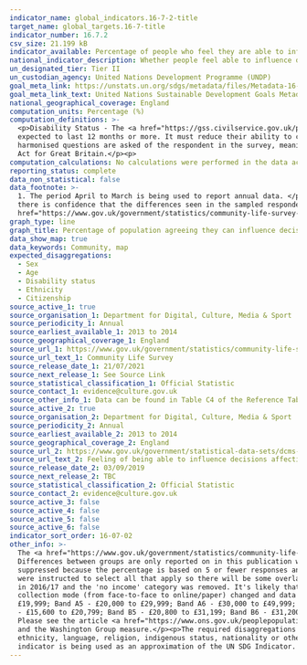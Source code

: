 ```yaml
---
indicator_name: global_indicators.16-7-2-title
target_name: global_targets.16-7-title
indicator_number: 16.7.2
csv_size: 21.199 kB
indicator_available: Percentage of people who feel they are able to influence decisions affecting their local area
national_indicator_description: Whether people feel able to influence decisions affecting their local area
un_designated_tier: Tier II
un_custodian_agency: United Nations Development Programme (UNDP)
goal_meta_link: https://unstats.un.org/sdgs/metadata/files/Metadata-16-07-02.pdf
goal_meta_link_text: United Nations Sustainable Development Goals Metadata (PDF 378 KB)
national_geographical_coverage: England
computation_units: Percentage (%)
computation_definitions: >-
  <p>Disability Status - The <a href="https://gss.civilservice.gov.uk/policy-store/measuring-disability-for-the-equality-act-2010/">(GSS) harmonised "core" definition</a> identifies a person as disabled if they have a physical or mental health condition or illness that has lasted or is
  expected to last 12 months or more. It must reduce their ability to carry-out day-to-day activities. It is important to note that a person who has a long-term illness that does not reduce their ability to carry-out day-to-day activities is not disabled under the definition. The GSS
  harmonised questions are asked of the respondent in the survey, meaning that disability status is self-reported. The GSS definition is designed to reflect the definitions that appear in legal terms in the Disability Discrimination Act 1995 (DDA) for Northern Ireland and the 2010 Equality
  Act for Great Britain.</p><p>
computation_calculations: No calculations were performed in the data acquisition of this indicator as appropriate data was readily available in the final format specified by this indicator.
reporting_status: complete
data_non_statistical: false
data_footnote: >-
  1. The period April to March is being used to report annual data. </p><p> 2. Table excludes respondents who answered 'don't know' and those with missing answers. </p><p> 3. Please be aware that not all differences between data reported here are statistically significant, that is when
  there is confidence that the differences seen in the sampled respondents reflect the population. Therefore, care should be taken when interpeting differences between data. To test significance, please refer to the "Ready Reckoner" tab within the <a
  href="https://www.gov.uk/government/statistics/community-life-survey-202021">Community Life Survey 2020/21 Reference Tables</a>.
graph_type: line
graph_title: Percentage of population agreeing they can influence decisions affecting their local area
data_show_map: true
data_keywords: Community, map
expected_disaggregations:
  - Sex
  - Age
  - Disability status
  - Ethnicity
  - Citizenship
source_active_1: true
source_organisation_1: Department for Digital, Culture, Media & Sport
source_periodicity_1: Annual
source_earliest_available_1: 2013 to 2014
source_geographical_coverage_1: England
source_url_1: https://www.gov.uk/government/statistics/community-life-survey-202021
source_url_text_1: Community Life Survey
source_release_date_1: 21/07/2021
source_next_release_1: See Source Link
source_statistical_classification_1: Official Statistic
source_contact_1: evidence@culture.gov.uk
source_other_info_1: Data can be found in Table C4 of the Reference Tables. Upper and lower estimates refer to the 95% confidence intervals. These are available for estimates from 2019/20.
source_active_2: true
source_organisation_2: Department for Digital, Culture, Media & Sport
source_periodicity_2: Annual
source_earliest_available_2: 2013 to 2014
source_geographical_coverage_2: England
source_url_2: https://www.gov.uk/government/statistical-data-sets/dcms-community-life-survey-ad-hoc-statistical-releases
source_url_text_2: Feeling of being able to influence decisions affecting the local area by citizenship and household income
source_release_date_2: 03/09/2019
source_next_release_2: TBC
source_statistical_classification_2: Official Statistic
source_contact_2: evidence@culture.gov.uk
source_active_3: false
source_active_4: false
source_active_5: false
source_active_6: false
indicator_sort_order: 16-07-02
other_info: >-
  The <a href="https://www.gov.uk/government/statistics/community-life-survey-202021">Community Life Survey</a> is a household online/paper self-completion study of adults aged 16+ in England. The survey is a key evidence source on social cohesion, community engagement and social action.
  Differences between groups are only reported on in this publication where they are statistically significant i.e. where we can be confident that the differences seen in our sampled respondents reflect the population. </p><p> Figures for 'Black' and 'Other' ethnic groups for 2014/15 are
  suppressed because the percentage is based on 5 or fewer responses and is therefore unavailable. </p><p> Information about respondents' limiting long term illnesses/disabilities are only available for those who completed the online version of the survey. </p><p> Citizenship - Respondents
  were instructed to select all that apply so there will be some overlap between citizenship groups. </p><p> Household income is measured as respondent income combined with the income of cohabiting partner (where applicable) from all sources before deductions. Response categories changed
  in 2016/17 and the 'no income' category was removed. It's likely that those with no income will have selected 'under £5,199' from 2016/17 onwards. The household income categories are defined in the 'other information' section. </p><p>We are reporting on data from 2013/14 as the data
  collection mode (from face-to-face to online/paper) changed and data would not be comparable with earlier years.</p><p>From 2013/14 to 2015/16, household income categories were - Band A1 - Under £5,000; Band A2 - £5,000 to £9,999; Band A3 - £10,000 to £14,999; Band A4 - £15,000 to
  £19,999; Band A5 - £20,000 to £29,999; Band A6 - £30,000 to £49,999; Band A7 - £50,000 to £74,999; Band A8 - £75,000 or more. From 2016/17 onwards, the household income categories were changed to - Band B1 - Under £5,199; Band B2 - £5,200 to £10,399; Band B3 - £10,400 to £15,599; Band B4
  - £15,600 to £20,799; Band B5 - £20,800 to £31,199; Band B6 - £31,200 to £51,999; Band B7 - £52,000 to £74,999; Band B8 - £75,000 or more.</p><p>The Washington Group on Disability Statistics are often used to provide a cross-nationally comparable population-based measures of disability.
  Please see the article <a href="https://www.ons.gov.uk/peoplepopulationandcommunity/healthandsocialcare/disability/articles/measuringdisabilitycomparingapproaches/2019-08-06">Measuring disability - comparing approaches</a> for a comparison between the GSS Harmonised measure (used here)
  and the Washington Group measure.</p><p>The required disaggregations for this indicator are sex, age, disability and population group. The global metadata specified by the United Nations defines population group as a nationally relevant concept, encompassing “groups with a distinct
  ethnicity, language, religion, indigenous status, nationality or other characteristics”. The currently available disaggregations by ethnicity and citizenship fall within “population group” as defined by the global metadata, so this indicator is considered as fully disaggregated.</p> This
  indicator is being used as an approximation of the UN SDG Indicator. Where possible, we will work to identify or develop UK data to meet the global indicator specification. This indicator has been identified in collaboration with topic experts.
---
```

